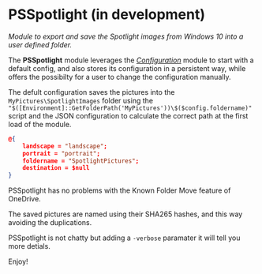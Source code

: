 # PSSpotlight (in development)

*Module to export and save the Spotlight images from Windows 10 into a user defined folder.*

The **PSSpotlight** module leverages the *[Configuration](https://www.powershellgallery.com/packages/Configuration/)* module to start with a default config, and also stores its configuration in a persistent way, while offers the possibilty for a user to change the configuration manually.

The defult configuration saves the pictures into the `MyPictures\SpotlightImages` folder using the `"$([Environment]::GetFolderPath('MyPictures'))\$($config.foldername)"` script and the JSON configuration to calculate the correct path at the first load of the module.
``` JSON
@{
    landscape = "landscape";
    portrait = "portrait";
    foldername = "SpotlightPictures";
    destination = $null
}
```

PSSpotlight has no problems with the Known Folder Move feature of OneDrive.

The saved pictures are named using their SHA265 hashes, and this way avoiding the duplications.

PSSpotlight is not chatty but adding a `-verbose` paramater it will tell you more detials.

Enjoy!
